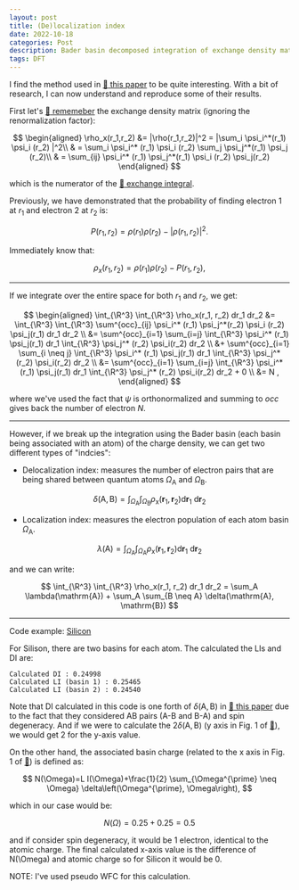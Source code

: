 ```yaml
---
layout: post
title: (De)localization index
date: 2022-10-18
categories: Post
description: Bader basin decomposed integration of exchange density matrix.
tags: DFT
---
```


<!-- REF1: https://www.ncbi.nlm.nih.gov/pmc/articles/PMC6049528/ -->
<!-- REF2: https://onlinelibrary.wiley.com/doi/10.1002/adma.201806280 -->
<!-- REF3: https://onlinelibrary.wiley.com/doi/abs/10.1002/qua.560230605 -->

I find the method used in [:link: this paper](https://onlinelibrary.wiley.com/doi/10.1002/adma.201806280)
to be quite interesting.
With a bit of research, I can now understand and reproduce some of their results.

First let's [:link: rememeber](../../../2022/01/17/ELF.html) the exchange density matrix (ignoring the renormalization factor):

$$
\begin{aligned}
\rho_x(r_1,r_2) &= |\rho(r_1,r_2)|^2  =  |\sum_i \psi_i^*(r_1) \psi_i (r_2) |^2\\
& =  \sum_i \psi_i^* (r_1) \psi_i (r_2) \sum_j \psi_j^*(r_1) \psi_j (r_2)\\
& =  \sum_{ij} \psi_i^* (r_1) \psi_j^*(r_1) \psi_i (r_2) \psi_j(r_2)
\end{aligned}
$$

which is the numerator of the [:link: exchange integral](https://en.wikipedia.org/wiki/Exchange_interaction).

Previously, we have demonstrated that the probability of finding electron $1$ at $r_1$ and electron $2$ at $r_2$ is:

$$
P(r_1,r_2) = \rho(r_1)\rho(r_2) - |\rho(r_1,r_2)|^2.
$$

Immediately  know that:

$$
\rho_x(r_1,r_2) = \rho(r_1)\rho(r_2) - P(r_1,r_2) ,
$$

<!-- which corresponeds to REF's description above Eq. 4. -->

---

If we integrate over the entire space for both $r_1$ and $r_2$, we get:

$$
\begin{aligned}
\int_{\R^3} \int_{\R^3} \rho_x(r_1, r_2) dr_1 dr_2 &= \int_{\R^3} \int_{\R^3} \sum^{occ}_{ij} \psi_i^* (r_1) \psi_j^*(r_2) \psi_i (r_2) \psi_j(r_1)  dr_1 dr_2 \\
&= \sum^{occ}_{i=1} \sum_{i=j} \int_{\R^3} \psi_i^* (r_1) \psi_j(r_1)  dr_1 \int_{\R^3}  \psi_j^* (r_2) \psi_i(r_2) dr_2 \\
&+ \sum^{occ}_{i=1} \sum_{i \neq j} \int_{\R^3} \psi_i^* (r_1) \psi_j(r_1)  dr_1 \int_{\R^3}  \psi_j^* (r_2) \psi_i(r_2) dr_2 \\
&= \sum^{occ}_{i=1} \sum_{i=j} \int_{\R^3} \psi_i^* (r_1) \psi_j(r_1)  dr_1 \int_{\R^3}  \psi_j^* (r_2) \psi_i(r_2) dr_2 + 0 \\
&= N ,
\end{aligned}
$$

where we've used the fact that $\psi$ is orthonormalized and summing to $occ$ gives back the number of electron $N$.

---
However, if we break up the integration using the Bader basin (each basin being associated with an atom) of the charge density, we can get two different types of "indcies":

- Delocalization index: measures the number of electron pairs that are being shared between quantum atoms $\Omega_{\mathrm{A}}$ and $\Omega_{\mathrm{B}}$.

$$
\delta(\mathrm{A}, \mathrm{B})=\int_{\Omega_{\mathrm{A}}} \int_{\Omega_{\mathrm{B}}} \rho_{\mathrm{x}}\left(\mathbf{r}_1, \mathbf{r}_2\right) \mathrm{d} \mathbf{r}_1 \mathrm{~d} \mathbf{r}_2
$$

- Localization index: measures the electron population of each atom basin  $\Omega_{\mathrm{A}}$.

$$
\lambda(\mathrm{A})=\int_{\Omega_{\mathrm{A}}} \int_{\Omega_{\mathrm{A}}} \rho_{\mathrm{x}}\left(\mathbf{r}_1, \mathbf{r}_2\right) \mathrm{d} \mathbf{r}_1 \mathrm{~d} \mathbf{r}_2
$$

and we can write:

$$
\int_{\R^3} \int_{\R^3} \rho_x(r_1, r_2) dr_1 dr_2 = \sum_A \lambda(\mathrm{A}) + \sum_A \sum_{B \neq A} \delta(\mathrm{A}, \mathrm{B})
$$

---
Code example: [Silicon]({{site.baseurl}}/assets/other/2022-10-18-DI_LI.tar.gz)

For Silison, there are two basins for each atom. The calculated the LIs and DI are:

```
Calculated DI : 0.24998
Calculated LI (basin 1) : 0.25465
Calculated LI (basin 2) : 0.24540
```

Note that DI calculated in this code is one forth of $\delta(\mathrm{A}, \mathrm{B})$ in [:link: this paper](https://onlinelibrary.wiley.com/doi/10.1002/adma.201806280) due to the fact that they considered AB pairs (A-B and B-A) and spin degeneracy.
And if we were to calculate the $2\delta(\mathrm{A}, \mathrm{B})$ (y axis in Fig. 1 of [:link:](https://onlinelibrary.wiley.com/doi/10.1002/adma.201806280)), we would get 2 for the y-axis value.

On the other hand, the associated basin charge (related to the x axis in Fig. 1 of [:link:](https://onlinelibrary.wiley.com/doi/10.1002/adma.201806280)) is defined as:

$$
N(\Omega)=L I(\Omega)+\frac{1}{2} \sum_{\Omega^{\prime} \neq \Omega} \delta\left(\Omega^{\prime}, \Omega\right),
$$

which in our case would be:

$$
N(\Omega)= 0.25 + 0.25 = 0.5
$$

and if consider spin degeneracy, it would be $1$ electron, identical to the atomic charge.
The final calculated x-axis value is the difference of N(\Omega) and atomic charge so for Silicon it would be $0$.

NOTE: I've used pseudo WFC for this calculation.
